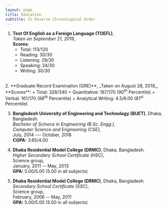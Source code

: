 ```yaml
---
layout: page
title: Education
subtitle: In Reverse Chronological Order
---
```



1. **Test Of English as a Foreign Language (TOEFL)**,    
   _Taken on September 21, 2019_,    
   **Scores**:  
     + Total: 113/120  
     + Reading: 30/30  
     + Listening: 29/30  
     + Speaking: 24/30  
     + Writing: 30/30  
  <br/>
2. **Graduate Record Examination (GRE)**,  
   _Taken on August 28, 2019_,  
   **Scores**:
     + Total: 328/340
     + Quantitative: 167/170 (90<sup>th</sup> Percentile)
     + Verbal: 161/170 (88<sup>th</sup> Percentile)
     + Analytical Writing: 4.5/6.00 (81<sup>st</sup> Percentile)

3. **Bangladesh University of Engineering and Technology (BUET)**, Dhaka, Bangladesh.  
   <em>Bachelor of Scinece in Engineering (B.Sc. Engg.),  
   Computer Science and Engineering (CSE),  </em>  
   July, 2014 --- October, 2018  
   **CGPA:** 3.65/4.00

4. **Dhaka Residential Model College (DRMC)**, Dhaka, Bangladesh.  
   <em>Higher Secondary School Certificate (HSC)</em>,    
   Science group,  
   January, 2011 -- May, 2013  
   **GPA:** 5.00/5.00 (5.00 in all subjects)

5. **Dhaka Residential Model College (DRMC)**, Dhaka, Bangladesh.  
   <em>Secondary School Certificate (SSC)</em>,    
   Science group,  
   February, 2006 -- May, 2011  
   **GPA:** 5.00/5.00 (5.00 in all subjects)